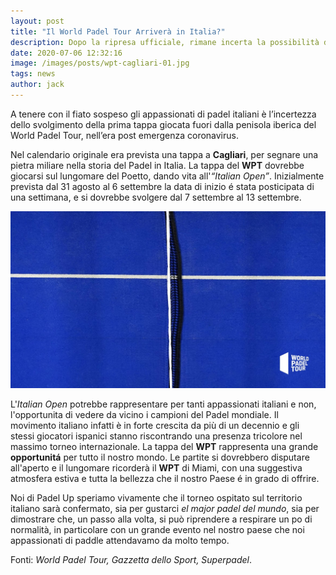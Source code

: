 ```yaml
---
layout: post
title: "Il World Padel Tour Arriverà in Italia?"
description: Dopo la ripresa ufficiale, rimane incerta la possibilità di ospitare una tappa del torneo di paddle nella nostra nazione.
date: 2020-07-06 12:32:16
image: /images/posts/wpt-cagliari-01.jpg
tags: news
author: jack
---
```


A tenere con il fiato sospeso gli appassionati di padel italiani è l’incertezza dello svolgimento della prima tappa giocata fuori dalla penisola iberica del World Padel Tour, nell’era post emergenza coronavirus.

Nel calendario originale era prevista una tappa a **Cagliari**, per segnare una pietra miliare nella storia del Padel in Italia. La tappa del **WPT** dovrebbe giocarsi sul lungomare del Poetto, dando vita all'_“Italian Open”_. Inizialmente prevista dal 31 agosto al 6 settembre la data di inizio é stata posticipata di una settimana, e si dovrebbe svolgere dal 7 settembre al 13 settembre.

![world padel tour italia cagliari covid-19 coronavirus 2020](/images/posts/wpt-cagliari-02.jpg)

L'*Italian Open* potrebbe rappresentare per tanti appassionati italiani e non, l'opportunita di vedere da vicino i campioni del Padel mondiale. Il movimento italiano infatti è in forte crescita da più di un decennio e gli stessi giocatori ispanici stanno riscontrando una presenza tricolore nel massimo torneo internazionale. La tappa del **WPT** rappresenta una grande **opportunitá** per tutto il nostro mondo. Le partite si dovrebbero disputare all'aperto e il lungomare ricorderà il **WPT** di Miami, con una suggestiva atmosfera estiva e tutta la bellezza che il nostro Paese é in grado di offrire. 

Noi di Padel Up speriamo vivamente che il torneo ospitato sul territorio italiano sarà confermato, sia per gustarci _el major padel del mundo_, sia per dimostrare che, un passo alla volta, si può riprendere a respirare un po di normalità, in particolare con un grande evento nel nostro paese che noi appassionati di paddle attendavamo da molto tempo.

Fonti: *World Padel Tour, Gazzetta dello Sport, Superpadel*.
